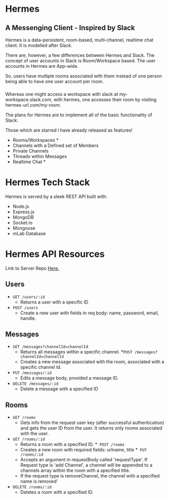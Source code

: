 # Hermes
## A Messenging Client - Inspired by Slack

Hermes is a data-persistent, room-based, multi-channel, realtime chat client. It is modelled after Slack. 

There are, however, a few differences between Hermes and Slack. The concept of user accounts in Slack is Room/Workspace based. The user accounts in Hermes are App-wide. 

So, users have multiple rooms associated with them instead of one person being able to have one user account per room. 


### 
Whereas one might access a workspace with slack at my-workspace.slack.com, with hermes, one accesses their room by visiting hermes-url.com/my-room.

The plans for Hermes are to implement all of the basic functionality of Slack:

Those which are starred I have already released as features! 

* Rooms/Workspaces * 
* Channels with a Defined set of Members 
* Private Channels
* Threads within Messages
* Realtime Chat * 


# Hermes Tech Stack

Hermes is served by a sleek REST API built with:

* Node.js
* Express.js
* MongoDB
* Socket.io
* Mongoose
* mLab Database


# Hermes API Resources
Link to Server Repo [Here.](https://github.com/evang522/chatapp-server)

## Users
* `GET /users/:id`
  * Returns a user with a specific ID
* `POST /users`
  * Create a new user with fields in req body: name, password, email, handle.



## Messages
* `GET /messages?channelId=channelId`
  * Returns all messages within a specific channel.
*`POST /messages?channelId=channelId`
  * Creates a new message associated with the room, associated with a specific channel Id.
* `PUT /messages/:id`
  * Edits a message body, provided a message ID.
* `DELETE /messages/:id`
  * Delete a message with a specified ID


## Rooms
* `GET /rooms`
  * Gets info from the request user key (after successful authentication) and gets the user ID from the user.  It returns only rooms associated with the user.
* `GET /rooms/:id`
  * Returns a room with a specified ID.
*` POST /rooms`
  * Creates a new room with required fields: urlname, title
*` PUT /rooms/:id`
  * Accepts an argument in requestBody called 'requestType'. If Request type is 'add Channel', a channel will be appended to a channels array within the room with a specified title.
  * If the request type is removeChannel, the channel with a specified name is removed'
* `DELETE /rooms/:id`
  * Deletes a room with a specified ID.